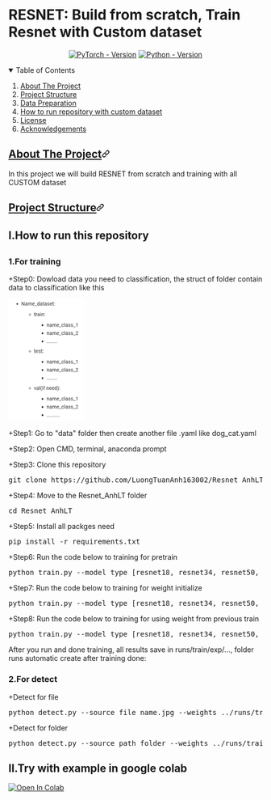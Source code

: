 <h1>RESNET: Build from scratch, Train Resnet with Custom dataset</h1>
<div align="center" dir="auto">
<a href="https://pytorch.org/get-started/locally/" rel="nofollow"><img src="https://camo.githubusercontent.com/5b90a2636e7d3247534bdc67c391162fe068def2780192540c72c5c4cb7382cc/68747470733a2f2f696d672e736869656c64732e696f2f62616467652f5059544f5243482d312e31302b2d7265643f7374796c653d666f722d7468652d6261646765266c6f676f3d7079746f726368" alt="PyTorch - Version" data-canonical-src="https://img.shields.io/badge/PYTORCH-1.10+-red?style=for-the-badge&amp;logo=pytorch" style="max-width: 100%;"></a>
<a href="https://www.python.org/downloads/" rel="nofollow"><img src="https://camo.githubusercontent.com/9563a47966e5e5d773f6221b3dbd3dc8c103c4001d80b4f05ca0beab94303f07/68747470733a2f2f696d672e736869656c64732e696f2f62616467652f505954484f4e2d332e372b2d7265643f7374796c653d666f722d7468652d6261646765266c6f676f3d707974686f6e266c6f676f436f6c6f723d7768697465" alt="Python - Version" data-canonical-src="https://img.shields.io/badge/PYTHON-3.7+-red?style=for-the-badge&amp;logo=python&amp;logoColor=white" style="max-width: 100%;"></a>
<br></p>
</div>

<details open="">
  <summary>Table of Contents</summary>
  <ol dir="auto">
    <li>
      <a href="#about-the-project">About The Project</a>
    </li>
    <li>
      <a href="#project-structure">Project Structure</a>
    </li>
    <li>
      <a href="#data-preparatio">Data Preparation</a>
    </li>
    <li><a href="#custom-dataset">How to run repository with custom dataset</a></li>
    <li><a href="#license">License</a></li>
    <li><a href="#acknowledgements">Acknowledgements</a></li>
  </ol>
</details>

<h2 tabindex="-1" id="user-content-about-the-project" dir="auto"><a class="heading-link" href="#about-the-project">About The Project<svg class="octicon octicon-link" viewBox="0 0 16 16" version="1.1" width="16" height="16" aria-hidden="true"><path d="m7.775 3.275 1.25-1.25a3.5 3.5 0 1 1 4.95 4.95l-2.5 2.5a3.5 3.5 0 0 1-4.95 0 .751.751 0 0 1 .018-1.042.751.751 0 0 1 1.042-.018 1.998 1.998 0 0 0 2.83 0l2.5-2.5a2.002 2.002 0 0 0-2.83-2.83l-1.25 1.25a.751.751 0 0 1-1.042-.018.751.751 0 0 1-.018-1.042Zm-4.69 9.64a1.998 1.998 0 0 0 2.83 0l1.25-1.25a.751.751 0 0 1 1.042.018.751.751 0 0 1 .018 1.042l-1.25 1.25a3.5 3.5 0 1 1-4.95-4.95l2.5-2.5a3.5 3.5 0 0 1 4.95 0 .751.751 0 0 1-.018 1.042.751.751 0 0 1-1.042.018 1.998 1.998 0 0 0-2.83 0l-2.5 2.5a1.998 1.998 0 0 0 0 2.83Z"></path></svg></a></h2>

<p dir="auto">In this project we will build RESNET from scratch and training with all CUSTOM dataset</p>

<h2 tabindex="-1" id="user-content-about-the-project" dir="auto"><a class="heading-link" href="#project-structure">Project Structure<svg class="octicon octicon-link" viewBox="0 0 16 16" version="1.1" width="16" height="16" aria-hidden="true"><path d="m7.775 3.275 1.25-1.25a3.5 3.5 0 1 1 4.95 4.95l-2.5 2.5a3.5 3.5 0 0 1-4.95 0 .751.751 0 0 1 .018-1.042.751.751 0 0 1 1.042-.018 1.998 1.998 0 0 0 2.83 0l2.5-2.5a2.002 2.002 0 0 0-2.83-2.83l-1.25 1.25a.751.751 0 0 1-1.042-.018.751.751 0 0 1-.018-1.042Zm-4.69 9.64a1.998 1.998 0 0 0 2.83 0l1.25-1.25a.751.751 0 0 1 1.042.018.751.751 0 0 1 .018 1.042l-1.25 1.25a3.5 3.5 0 1 1-4.95-4.95l2.5-2.5a3.5 3.5 0 0 1 4.95 0 .751.751 0 0 1-.018 1.042.751.751 0 0 1-1.042.018 1.998 1.998 0 0 0-2.83 0l-2.5 2.5a1.998 1.998 0 0 0 0 2.83Z"></path></svg></a></h2>
<h2>I.How to run this repository<h2>
  <h3>1.For training</h3>
  <p>+Step0: Dowload data you need to classification, the struct of folder contain data to classification like this</p>
  <img src = "image.png"></img>
  <p>+Step1: Go to "data" folder then create another file .yaml like dog_cat.yaml</p>
  <p>+Step2: Open CMD, terminal, anaconda prompt</p>
  <p>+Step3: Clone this repository<p>
  <pre>git clone https://github.com/LuongTuanAnh163002/Resnet_AnhLT.git</pre>
  <p>+Step4: Move to the Resnet_AnhLT folder</p>
  <pre>cd Resnet_AnhLT</pre>
  <p>+Step5: Install all packges need</p>
  <pre>pip install -r requirements.txt</pre>
  <p>+Step6: Run the code below to training for pretrain</p>
  <pre>python train.py --model_type [resnet18, resnet34, resnet50, resnet101, resnet152] --pretrained --freeze --data file_name.yaml --epochs 50 --device 0</pre>
  <p>+Step7: Run the code below to training for weight initialize</p>
  <pre>python train.py --model_type [resnet18, resnet34, resnet50, resnet101, resnet152] --data file_name.yaml --epochs 50 --device 0</pre>
  <p>+Step8: Run the code below to training for using weight from previous train</p>
  <pre>python train.py --model_type [resnet18, resnet34, resnet50, resnet101, resnet152] --weight_init [file_name.pt, file_name.pth] --data file_name.yaml --epochs 50 --device 0</pre>
  <p>After you run and done training, all results save in runs/train/exp/..., folder runs automatic create after training done:</p>

  <h3>2.For detect</h3>
  <p>+Detect for file</p>
  <pre>python detect.py --source file_name.jpg --weights ../runs/train/../weights/__.pth --device 0</pre>
  <p>+Detect for folder</p>
  <pre>python detect.py --source path_folder --weights ../runs/train/../weights/__.pth --device 0</pre>

<h2>II.Try with example in google colab</h2>
<a href="https://colab.research.google.com/drive/12FKf4q1szLpT-tTUpl8mslSj9g6BhlYW?usp=sharing" rel="nofollow"><img src="https://camo.githubusercontent.com/84f0493939e0c4de4e6dbe113251b4bfb5353e57134ffd9fcab6b8714514d4d1/68747470733a2f2f636f6c61622e72657365617263682e676f6f676c652e636f6d2f6173736574732f636f6c61622d62616467652e737667" alt="Open In Colab" data-canonical-src="https://colab.research.google.com/assets/colab-badge.svg" style="max-width: 100%;"></a>
